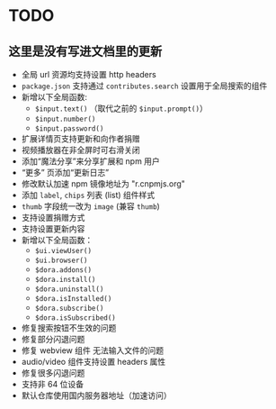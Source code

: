 # TODO

## 这里是没有写进文档里的更新

- 全局 url 资源均支持设置 http headers
- `package.json` 支持通过 `contributes.search` 设置用于全局搜索的组件
- 新增以下全局函数:
  - `$input.text()` （取代之前的 `$input.prompt()`）
  - `$input.number()`
  - `$input.password()`
- 扩展详情页支持更新和向作者捐赠
- 视频播放器在非全屏时可右滑关闭
- 添加“魔法分享”来分享扩展和 npm 用户
- “更多” 页添加“更新日志”
- 修改默认加速 npm 镜像地址为 "r.cnpmjs.org"
- 添加 `label`, `chips` 列表 (list) 组件样式
- `thumb` 字段统一改为 `image` (兼容 `thumb`)
- 支持设置捐赠方式
- 支持设置更新内容
- 新增以下全局函数：
  - `$ui.viewUser()`
  - `$ui.browser()`
  - `$dora.addons()`
  - `$dora.install()`
  - `$dora.uninstall()`
  - `$dora.isInstalled()`
  - `$dora.subscribe()`
  - `$dora.isSubscribed()`
- 修复搜索按钮不生效的问题
- 修复部分闪退问题
- 修复 webview 组件 无法输入文件的问题
- audio/video 组件支持设置 headers 属性
- 修复很多闪退问题
- 支持非 64 位设备
- 默认仓库使用国内服务器地址（加速访问）

